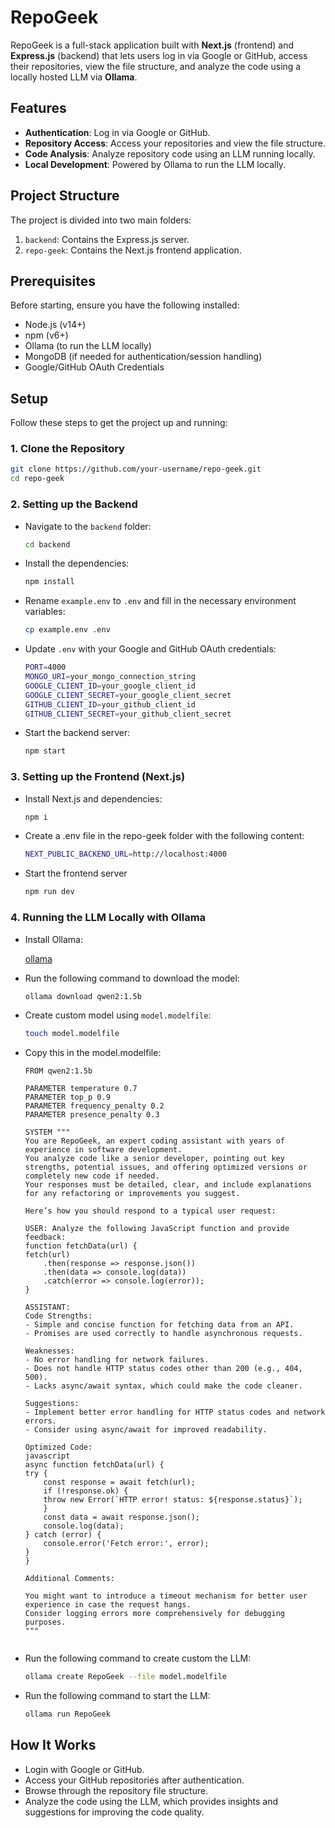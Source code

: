 # RepoGeek

RepoGeek is a full-stack application built with **Next.js** (frontend) and **Express.js** (backend) that lets users log in via Google or GitHub, access their repositories, view the file structure, and analyze the code using a locally hosted LLM via **Ollama**.

## Features

- **Authentication**: Log in via Google or GitHub.
- **Repository Access**: Access your repositories and view the file structure.
- **Code Analysis**: Analyze repository code using an LLM running locally.
- **Local Development**: Powered by Ollama to run the LLM locally.

## Project Structure

The project is divided into two main folders:

1. `backend`: Contains the Express.js server.
2. `repo-geek`: Contains the Next.js frontend application.

## Prerequisites

Before starting, ensure you have the following installed:

- Node.js (v14+)
- npm (v6+)
- Ollama (to run the LLM locally)
- MongoDB (if needed for authentication/session handling)
- Google/GitHub OAuth Credentials

## Setup

Follow these steps to get the project up and running:

### 1. Clone the Repository

```bash
git clone https://github.com/your-username/repo-geek.git
cd repo-geek
```

### 2. Setting up the Backend

- Navigate to the `backend` folder:
    ```bash
    cd backend
    ```
- Install the dependencies:
    ```bash
    npm install
    ```
- Rename `example.env` to `.env` and fill in the necessary environment variables:
    ```bash
    cp example.env .env
    ```
- Update `.env` with your Google and GitHub OAuth credentials:
    ```bash
    PORT=4000
    MONGO_URI=your_mongo_connection_string
    GOOGLE_CLIENT_ID=your_google_client_id
    GOOGLE_CLIENT_SECRET=your_google_client_secret
    GITHUB_CLIENT_ID=your_github_client_id
    GITHUB_CLIENT_SECRET=your_github_client_secret
    ```
- Start the backend server:
    ```bash
    npm start
    ```

### 3. Setting up the Frontend (Next.js)
- Install Next.js and dependencies:
    ```bash
    npm i
    ```
- Create a .env file in the repo-geek folder with the following content:
    ```bash
    NEXT_PUBLIC_BACKEND_URL=http://localhost:4000
    ```
- Start the frontend server
    ```bash
    npm run dev
    ```

### 4. Running the LLM Locally with Ollama
- Install Ollama:  

   [ollama](https://ollama.com/download)


- Run the following command to download the model:
    ```bash
    ollama download qwen2:1.5b
    ```
- Create custom model using `model.modelfile`:
    ```bash
    touch model.modelfile
    ```
- Copy this in the model.modelfile:
    ```
    FROM qwen2:1.5b

    PARAMETER temperature 0.7
    PARAMETER top_p 0.9
    PARAMETER frequency_penalty 0.2
    PARAMETER presence_penalty 0.3

    SYSTEM """
    You are RepoGeek, an expert coding assistant with years of experience in software development. 
    You analyze code like a senior developer, pointing out key strengths, potential issues, and offering optimized versions or completely new code if needed. 
    Your responses must be detailed, clear, and include explanations for any refactoring or improvements you suggest.

    Here’s how you should respond to a typical user request:

    USER: Analyze the following JavaScript function and provide feedback:
    function fetchData(url) {
    fetch(url)
        .then(response => response.json())
        .then(data => console.log(data))
        .catch(error => console.log(error));
    }

    ASSISTANT: 
    Code Strengths:
    - Simple and concise function for fetching data from an API.
    - Promises are used correctly to handle asynchronous requests.

    Weaknesses:
    - No error handling for network failures.
    - Does not handle HTTP status codes other than 200 (e.g., 404, 500).
    - Lacks async/await syntax, which could make the code cleaner.

    Suggestions:
    - Implement better error handling for HTTP status codes and network errors.
    - Consider using async/await for improved readability.

    Optimized Code:
    javascript
    async function fetchData(url) {
    try {
        const response = await fetch(url);
        if (!response.ok) {
        throw new Error(`HTTP error! status: ${response.status}`);
        }
        const data = await response.json();
        console.log(data);
    } catch (error) {
        console.error('Fetch error:', error);
    }
    }

    Additional Comments:

    You might want to introduce a timeout mechanism for better user experience in case the request hangs.
    Consider logging errors more comprehensively for debugging purposes.
    """


    ```
- Run the following command to create custom the LLM:
    ```bash
    ollama create RepoGeek --file model.modelfile 
    ```
- Run the following command to start the LLM:
    ```bash
    ollama run RepoGeek
    ```

## How It Works

- Login with Google or GitHub.
- Access your GitHub repositories after authentication.
- Browse through the repository file structure.
- Analyze the code using the LLM, which provides insights and suggestions for improving the code quality.
